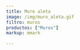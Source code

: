 ```yaml
---
title: Muro aleta
image: /img/muro_aleta.gif
filtro: muros
productos: ["Muros"]
markup: mmark

---
```

